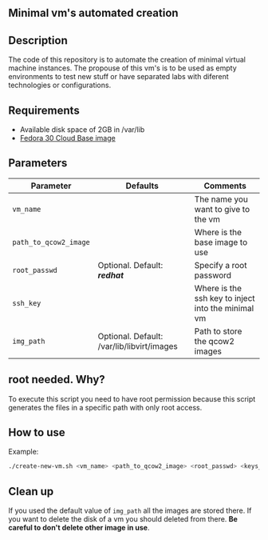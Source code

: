 ## Minimal vm's automated creation

Description
-------
The code of this repository is to automate the creation of minimal virtual machine instances.
The propouse of this vm's is to be used as empty environments to test new stuff
or have separated labs with diferent technologies or configurations.

Requirements
-------
- Available disk space of 2GB in /var/lib
- [Fedora 30 Cloud Base image](https://alt.fedoraproject.org/cloud/)

Parameters
-------
|          Parameter        | Defaults |                   Comments                         |
|---------------------------|----------|----------------------------------------------------|
| ```vm_name```             |          | The name you want to give to the vm                |
| ```path_to_qcow2_image``` |          | Where is the base image to use                     |
| ```root_passwd```         | Optional. Default: ***redhat*** |  Specify a root password    |
| ```ssh_key```             |          | Where is the ssh key to inject into the minimal vm |
| ```img_path```            | Optional. Default: /var/lib/libvirt/images | Path to store the qcow2 images |


**root needed. Why?**
-------
To execute this script you need to have root permission because this script
generates the files in a specific path with only root access.

How to use
-------
Example:
```bash
./create-new-vm.sh <vm_name> <path_to_qcow2_image> <root_passwd> <keys_path> <img_path>
```

Clean up
------
If you used the default value of ```img_path``` all the images are stored there. If you want to delete the disk of a vm you should deleted from there. **Be careful to don't delete other image in use**.
